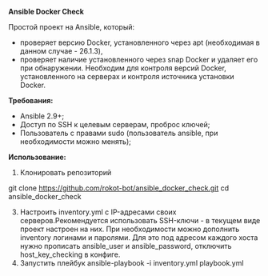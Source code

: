 **Ansible Docker Check**

Простой проект на Ansible, который: 
- проверяет версию Docker, установленного через apt (необходимая в данном случае - 26.1.3),
- проверяет наличие установленного через snap Docker и удаляет его при обнаружении.
Необходим для контроля версий Docker, установленного на серверах и контроля источника установки Docker.

**Требования:**
- Ansible 2.9+;
- Доступ по SSH к целевым серверам, проброс ключей;
- Пользователь с правами sudo (пользователь ansible, при необходимости можно менять);

**Использование:**
1. Клонировать репозиторий
   
git clone https://github.com/rokot-bot/ansible_docker_check.git
cd ansible_docker_check

3. Настроить inventory.yml с IP-адресами своих серверов.Рекомендуется использовать SSH-ключи - в текущем виде проект настроен на них.
При необходимости можно дополнить inventory логинами и паролями. Для это под адресом каждого хоста нужно прописать ansible_user и ansible_password, отключить host_key_checking в конфиге.
4. Запустить плейбук
ansible-playbook -i inventory.yml playbook.yml
